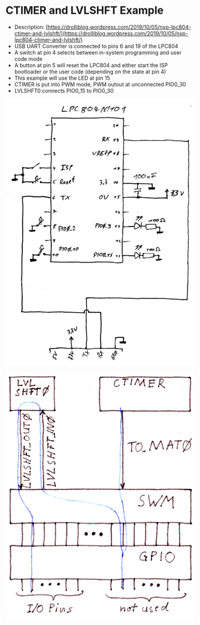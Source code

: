 # CTIMER and LVLSHFT Example

 * Description: [https://drolliblog.wordpress.com/2019/10/05/nxp-lpc804-ctimer-and-lvlshft/](https://drolliblog.wordpress.com/2019/10/05/nxp-lpc804-ctimer-and-lvlshft/)
 * USB UART Converter is connected to pins 6 and 19 of the LPC804
 * A switch at pin 4 selects between in-system programming and user code mode
 * A button at pin 5 will reset the LPC804 and either start the ISP bootloader or the user code (depending on the state at pin 4)
 * This example will use the LED at pin 15
 * CTIMER is put into PWM mode, PWM outout at unconnected PIO0_30
 * LVLSHFT0 connects PIO0_15 to PIO0_30


![lpc804_blink_schematic.png](../blink/lpc804_blink_schematic.png)

![lpc804_ctimer.png](lpc804_ctimer.png)
